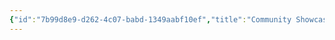```yaml
---
{"id":"7b99d8e9-d262-4c07-babd-1349aabf10ef","title":"Community Showcase","description":"Cool tools and extension by and for the Quartz Community.","publish":true,"date_created":"Sunday, October 13th 2024, 12:07:34 pm","date_modified":"Monday, October 14th 2024, 2:22:25 am","editing_lock":true,"live_preview":true,"cssclasses":["mado-heading"],"path":"Quartz/Community Showcase/index.md","permalink":"/quartz/community-showcase/index/","PassFrontmatter":true}
---
```




